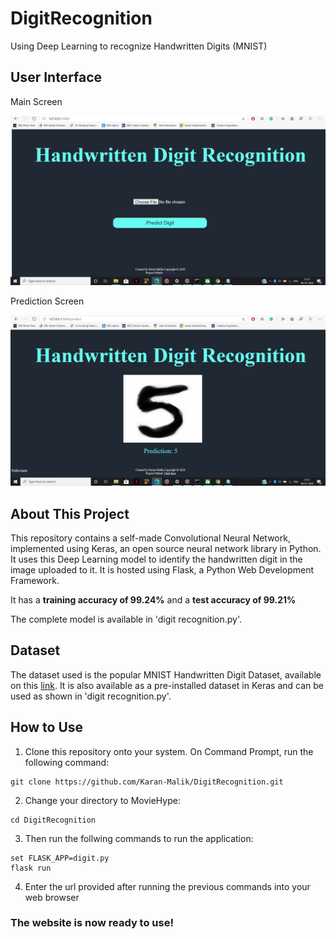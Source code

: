 # DigitRecognition
Using Deep Learning to recognize Handwritten Digits (MNIST)

## User Interface

Main Screen

![image](UI/main.JPG)

Prediction Screen

![image](UI/predict.JPG)

## About This Project
This repository contains a self-made Convolutional Neural Network, implemented using Keras, an open source neural network library in Python. It uses this Deep Learning model
to identify the handwritten digit in the image uploaded to it. It is hosted using Flask, a Python Web Development Framework.

It has a **training accuracy of 99.24%** and a **test accuracy of 99.21%**

The complete model is available in 'digit recognition.py'.

## Dataset
The dataset used is the popular MNIST Handwritten Digit Dataset, available on this [link](http://yann.lecun.com/exdb/mnist/). It is also available as a pre-installed dataset
in Keras and can be used as shown in 'digit recognition.py'.

## How to Use

1. Clone this repository onto your system. On Command Prompt, run the following command:

```
git clone https://github.com/Karan-Malik/DigitRecognition.git
```
2. Change your directory to MovieHype:
```
cd DigitRecognition
```

3. Then run the follwing commands to run the application:
```
set FLASK_APP=digit.py
flask run
```

4. Enter the url provided after running the previous commands into your web browser


### The website is now ready to use!

